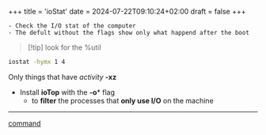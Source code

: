 +++
title = 'ioStat'
date = 2024-07-22T09:10:24+02:00
draft = false
+++

    - Check the I/O stat of the computer 
	- The defult without the flags show only what happend after the boot


>[!tip] look for the %util

```bash
iostat -hymx 1 4 
```
 Only things that have *activity*  **-xz**

- Install **ioTop** with the **-o*** flag
	- to **filter** the processes that **only use  I/O** on the machine


---

[command](/obisdian_ntoes/scriptss/command.md)
